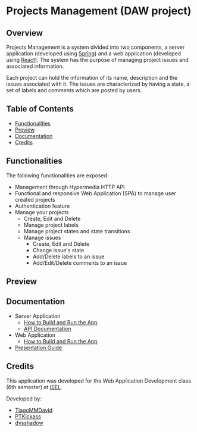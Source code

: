 # Projects Management (DAW project)

## Overview
Projects Management is a system divided into two components, a server application (developed using [Spring](https://spring.io/)) and a web application (developed using [React](https://reactjs.org/)). The system has the purpose of managing project issues and associated information.

Each project can hold the information of its name, description and the issues associated with it. The issues are characterized by having a state, a set of labels and comments which are posted by users.

## Table of Contents
- [Functionalities](#functionalities)
- [Preview](#preview)
- [Documentation](#requirements)
- [Credits](#credits)

## Functionalities
The following functionalities are exposed:
- Management through Hypermedia HTTP API
- Functional and responsive Web Application (SPA) to manage user created projects
- Authentication feature
- Manage your projects
  - Create, Edit and Delete
  - Manage project labels
  - Manage project states and state transitions
  - Manage issues
    - Create, Edit and Delete
    - Change issue's state
    - Add/Delete labels to an issue
    - Add/Edit/Delete comments to an issue

## Preview


## Documentation
- Server Application
  - [How to Build and Run the App](code/jvm/README.md)
  - [API Documentation](docs/README.md)
- Web Application
  - [How to Build and Run the App](code/js/README.md)
- [Presentation Guide](docs/presentation-guide.md)

## Credits
This application was developed for the Web Application Development class (6th semester) at [ISEL](https://www.isel.pt/).

Developed by:
* [TiagoMMDavid](https://github.com/TiagoMMDavid)
* [PTKickass](https://github.com/PTKickass)
* [dvsshadow](https://github.com/dvsshadow)